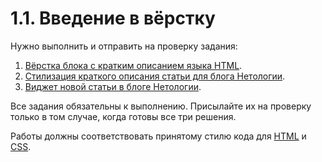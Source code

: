 # 1.1. Введение в вёрстку

Нужно выполнить и отправить на проверку задания:

1. [Вёрстка блока с кратким описанием языка HTML](./layout/).
2. [Стилизация краткого описания статьи для блога Нетологии](./article-description/).
3. [Виджет новой статьи в блоге Нетологии](./widget/).

Все задания обязательны к выполнению. Присылайте их на проверку только в том случае, когда готовы все три решения.

Работы должны соответствовать принятому стилю кода для [HTML](https://github.com/netology-code/codestyle/tree/master/html) и [CSS](https://github.com/netology-code/codestyle/tree/master/css).
